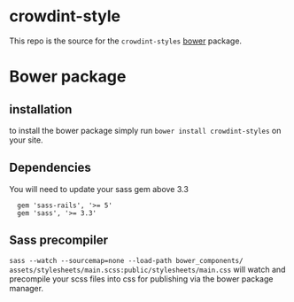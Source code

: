 # crowdint-style

This repo is the source for the ```crowdint-styles``` [bower](http://bower.io) package.

# Bower package

## installation

to install the bower package simply run
```bower install crowdint-styles``` on your site.

## Dependencies

You will need to update your sass gem above 3.3

```
  gem 'sass-rails', '>= 5'
  gem 'sass', '>= 3.3'
```

## Sass precompiler

```sass --watch --sourcemap=none --load-path bower_components/   assets/stylesheets/main.scss:public/stylesheets/main.css``` will watch and precompile
your scss files into css for publishing via the bower package manager.

